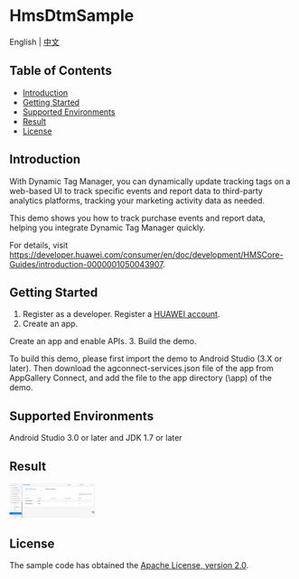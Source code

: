 # HmsDtmSample

English | [中文](https://github.com/HMS-Core/hms-dtm-demo-android-studio/blob/master/README_ZH.md)


## Table of Contents

 * [Introduction](#Introduction)
 * [Getting Started](#Getting-started)
 * [Supported Environments](#supported-environments)
 * [Result](#Result)
 * [License](#license)


## Introduction
With Dynamic Tag Manager, you can dynamically update tracking tags on a web-based UI to track specific events and report data to third-party analytics platforms, tracking your marketing activity data as needed.

This demo shows you how to track purchase events and report data, helping you integrate Dynamic Tag Manager quickly. 

For details, visit https://developer.huawei.com/consumer/en/doc/development/HMSCore-Guides/introduction-0000001050043907.

## Getting Started
1. Register as a developer.
   Register a [HUAWEI account](https://developer.huawei.com/consumer/en/).
2. Create an app.

Create an app and enable APIs.
3. Build the demo.

To build this demo, please first import the demo to Android Studio (3.X or later). Then download the agconnect-services.json file of the app from AppGallery Connect, and add the file to the app directory (\app) of the demo. 

## Supported Environments
Android Studio 3.0 or later and JDK 1.7 or later

## Result
   <img src="result_1.png" width = 30% height = 30%>

## License
The sample code has obtained the [Apache License, version 2.0](http://www.apache.org/licenses/LICENSE-2.0).
